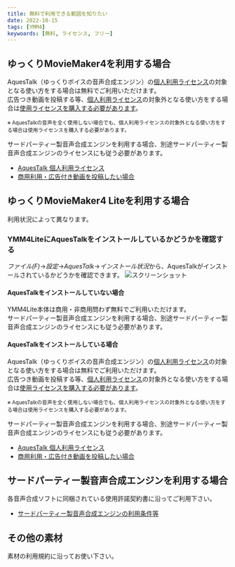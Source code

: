 ```yaml
---
title: 無料で利用できる範囲を知りたい
date: 2022-10-15
tags: [YMM4]
keywoards: [無料, ライセンス, フリー]
---
```

## ゆっくりMovieMaker4を利用する場合
AquesTalk（ゆっくりボイスの音声合成エンジン）の[個人利用ライセンス](https://www.a-quest.com/licence_free.html)の対象となる使い方をする場合は無料でご利用いただけます。  
広告つき動画を投稿する等、[個人利用ライセンス](https://www.a-quest.com/licence_free.html)の対象外となる使い方をする場合は[使用ライセンスを購入する必要があります](商用利用・広告付き動画を投稿したい.md)。  

<small>
※ AquesTalkの音声を全く使用しない場合でも、個人利用ライセンスの対象外となる使い方をする場合は使用ライセンスを購入する必要があります。
</small>

サードパーティー製音声合成エンジンを利用する場合、別途サードパーティー製音声合成エンジンのライセンスにも従う必要があります。

- [AquesTalk 個人利用ライセンス](https://www.a-quest.com/licence_free.html)
- [商用利用・広告付き動画を投稿したい場合](商用利用・広告付き動画を投稿したい.md)

## ゆっくりMovieMaker4 Liteを利用する場合
利用状況によって異なります。
### YMM4LiteにAquesTalkをインストールしているかどうかを確認する
*ファイル(F)*→*設定*→*AquesTalk*→*インストール状況*から、AquesTalkがインストールされているかどうかを確認できます。
![スクリーンショット](商用利用・広告付き動画を投稿したい_4820.png)

#### AquesTalkをインストールしていない場合
YMM4Lite本体は商用・非商用問わず無料でご利用いただけます。  
サードパーティー製音声合成エンジンを利用する場合、別途サードパーティー製音声合成エンジンのライセンスにも従う必要があります。

#### AquesTalkをインストールしている場合
AquesTalk（ゆっくりボイスの音声合成エンジン）の[個人利用ライセンス](https://www.a-quest.com/licence_free.html)の対象となる使い方をする場合は無料でご利用いただけます。  
広告つき動画を投稿する等、[個人利用ライセンス](https://www.a-quest.com/licence_free.html)の対象外となる使い方をする場合は[使用ライセンスを購入する必要があります](商用利用・広告付き動画を投稿したい.md)。  

<small>
※ AquesTalkの音声を全く使用しない場合でも、個人利用ライセンスの対象外となる使い方をする場合は使用ライセンスを購入する必要があります。
</small>

サードパーティー製音声合成エンジンを利用する場合、別途サードパーティー製音声合成エンジンのライセンスにも従う必要があります。

- [AquesTalk 個人利用ライセンス](https://www.a-quest.com/licence_free.html)
- [商用利用・広告付き動画を投稿したい場合](商用利用・広告付き動画を投稿したい.md)

## サードパーティー製音声合成エンジンを利用する場合
各音声合成ソフトに同梱されている使用許諾契約書に沿ってご利用下さい。  
- [サードパーティー製音声合成エンジンの利用条件等](商用利用・広告付き動画を投稿したい.md#サードパーティー製音声合成エンジンを利用する場合)

## その他の素材
素材の利用規約に沿ってお使い下さい。
